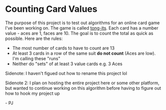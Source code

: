 Counting Card Values
====================

The purpose of this project is to test out algorithms for an online card game I've been working on. The game is called [tong-its](https://en.wikipedia.org/wiki/Tong-its). Each card has a number value - aces are 1, faces are 10. The goal is to count the total as quick as possible. Here are the rules:

- The most number of cards to have to count are 13
- At least 3 cards in a row of the same suit **do not count** (Aces are low). I'm calling these "runs"
- Neither do "sets" of at least 3 value cards e.g. 3 Aces


Sidenote: I haven't figued out how to rename this project lol

Sidenote 2: I plan on hosting the entire project here or some other platform, but wanted to continue working on this algorithm before having to figure out how to hook my project up

\- PJ
